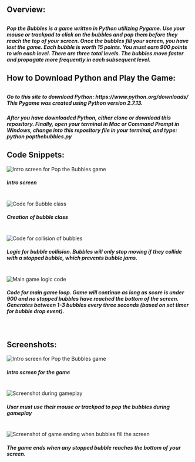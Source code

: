 <h2>Overview:<h2>
<h5>Pop the Bubbles is a game written in Python utilizing Pygame. Use your mouse or trackpad to click on the bubbles and pop them before they reach the top of your screen. Once the bubbles fill your screen, you have lost the game. Each bubble is worth 15 points. You must earn 900 points to win each level. There are three total levels. The bubbles move faster and propagate more frequently in each subsequent level.</h5>

<h2>How to Download Python and Play the Game:<h2>
<h5>Go to this site to download Python: https://www.python.org/downloads/ This Pygame was created using Python version 2.7.13.</h5>

<h5>After you have downloaded Python, either clone or download this repository. Finally, open your terminal in Mac or Command Prompt in Windows, change into this repository file in your terminal, and type: python popthebubbles.py </h5>

<h2>Code Snippets:</h2>

<img src="introscreen.png" alt="Intro screen for Pop the Bubbles game">
<h5>Intro screen</h5>
<br />

<img src="bubbleclass.png" alt="Code for Bubble class">
<h5>Creation of bubble class</h5>
<br />

<img src="collisioncode.png" alt="Code for collision of bubbles">
<h5>Logic for bubble collision. Bubbles will only stop moving if they collide with a stopped bubble, which prevents bubble jams.</h5>
<br />

<img src="maingamelogic.png" alt="Main game logic code">
<h5>Code for main game loop. Game will continue as long as score is under 900 and no stopped bubbles have reached the bottom of the screen. Generates between 1-3 bubbles every three seconds (based on set timer for bubble drop event).</h5>
<br />


<h2>Screenshots:</h2>
<img src="introscreen.png" alt="Intro screen for Pop the Bubbles game">
<h5>Intro screen for the game</h5>
<br />
<img src="gameplay.png" alt="Screenshot during gameplay">
<h5>User must use their mouse or trackpad to pop the bubbles during gameplay</h5>
<br />
<img src="gameoverscreen.png" alt="Screenshot of game ending when bubbles fill the screen">
<h5>The game ends when any stopped bubble reaches the bottom of your screen.</h5>
<br />

